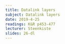 ```yaml
---
title: Datalink layers
subject: Datalink layers
date: 2019-4-25
readings: K&R p453-477
lecturer: Steenkiste
slides: 26-dl
---
```

